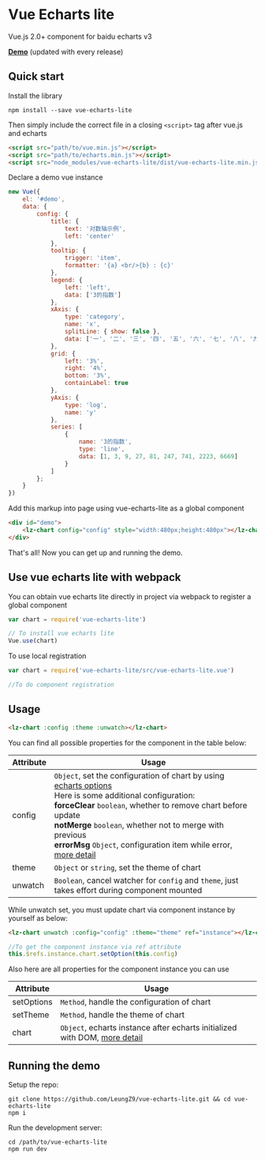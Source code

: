 # Vue Echarts lite

Vue.js 2.0+ component for baidu echarts v3

**[Demo](https://leungz9.github.io/vue-echarts-lite/)** (updated with every release)

## Quick start

Install the library

```
npm install --save vue-echarts-lite
```

Then simply include the correct file in a closing `<script>` tag after vue.js and echarts

```html
<script src="path/to/vue.min.js"></script>
<script src="path/to/echarts.min.js"></script>
<script src="node_modules/vue-echarts-lite/dist/vue-echarts-lite.min.js"></script>
```

Declare a demo vue instance

```js
new Vue({
    el: '#demo',
    data: {
        config: {
            title: {
                text: '对数轴示例',
                left: 'center'
            },
            tooltip: {
                trigger: 'item',
                formatter: '{a} <br/>{b} : {c}'
            },
            legend: {
                left: 'left',
                data: ['3的指数']
            },
            xAxis: {
                type: 'category',
                name: 'x',
                splitLine: { show: false },
                data: ['一', '二', '三', '四', '五', '六', '七', '八', '九']
            },
            grid: {
                left: '3%',
                right: '4%',
                bottom: '3%',
                containLabel: true
            },
            yAxis: {
                type: 'log',
                name: 'y'
            },
            series: [
                {
                    name: '3的指数',
                    type: 'line',
                    data: [1, 3, 9, 27, 81, 247, 741, 2223, 6669]
                }
            ]
        };
    }
})
```

Add this markup into page using vue-echarts-lite as a global component
```html
<div id="demo">
    <lz-chart config="config" style="width:480px;height:480px"></lz-chart>
</div>
```

That's all! Now you can get up and running the demo.

## Use vue echarts lite with webpack

You can obtain vue echarts lite directly in project via webpack to register a global component

```js
var chart = require('vue-echarts-lite')

// To install vue echarts lite
Vue.use(chart)
```

To use local registration
```js
var chart = require('vue-echarts-lite/src/vue-echarts-lite.vue')

//To do component registration
```

## Usage

```html
<lz-chart :config :theme :unwatch></lz-chart>
```

You can find all possible properties for the component in the table below:

Attribute  | Usage
---        | ---
config     | `Object`, set the configuration of chart by using [echarts options](https://ecomfe.github.io/echarts-doc/public/en/option.html)<br>Here is some additional configuration:<br>**forceClear** `boolean`, whether to remove chart before update<br>**notMerge** `boolean`, whether not to merge with previous<br>**errorMsg** `Object`, configuration item while error, [more detail](https://ecomfe.github.io/echarts-doc/public/en/api.html#echartsInstance.showLoading)
theme      | `Object` or `string`,  set the theme of chart
unwatch    | `Boolean`, cancel watcher for `config` and `theme`, just takes effort during component mounted


While unwatch set, you must update chart via component instance by yourself as below:

```html
<lz-chart unwatch :config="config" :theme="theme" ref="instance"></lz-chart>
```

```js
//To get the component instance via ref attribute
this.$refs.instance.chart.setOption(this.config)
```

Also here are all properties for the component instance you can use

Attribute  | Usage
---        | ---
setOptions | `Method`, handle the configuration of chart 
setTheme   | `Method`, handle the theme of chart
chart      | `Object`, echarts instance after echarts initialized with DOM, [more detail](https://ecomfe.github.io/echarts-doc/public/en/api.html#echartsInstance)

## Running the demo

Setup the repo:

```
git clone https://github.com/LeungZ9/vue-echarts-lite.git && cd vue-echarts-lite
npm i
```

Run the development server:

```
cd /path/to/vue-echarts-lite
npm run dev
```